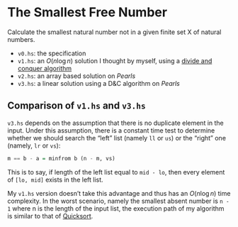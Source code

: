 # The Smallest Free Number
Calculate the smallest natural number not in a given finite set X of natural numbers.

- `v0.hs`: the specification
- `v1.hs`: an $O(n\log{}n)$ solution I thought by myself, using a [divide and conquer algorithm](http://en.wikipedia.org/wiki/Divide_and_conquer_algorithms)
- `v2.hs`: an array based solution on _Pearls_
- `v3.hs`: a linear solution using a D&C algorithm on _Pearls_

## Comparison of `v1.hs` and `v3.hs`
`v3.hs` depends on the assumption that there is no duplicate element in the input. Under this assumption, there is a constant time test to determine whether we should search the “left” list (namely `ll` or `us`) or the “right” one (namely, `lr` or `vs`):

```Haskell
m == b - a = minfrom b (n - m, vs)
```

This is to say, if length of the left list equal to `mid - lo`, then every element of `[lo, mid]` exists in the left list.

My `v1.hs` version doesn’t take this advantage and thus has an $O(n\log{}n)$ time complexity. In the worst scenario, namely the smallest absent number is `n - 1` where n is the length of the input list, the execution path of my algorithm is similar to that of [Quicksort](http://en.wikipedia.org/wiki/Quicksort).
